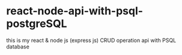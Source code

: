 # react-node-api-with-psql-postgreSQL
this is my react &amp; node js (express js) CRUD operation api with PSQL database 

